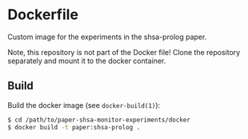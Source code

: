 Dockerfile
==========

Custom image for the experiments in the shsa-prolog paper.

Note, this repository is not part of the Docker file!
Clone the repository separately and mount it to the docker container.


Build
-----

Build the docker image (see `docker-build(1)`):
```bash
$ cd /path/to/paper-shsa-monitor-experiments/docker
$ docker build -t paper:shsa-prolog .
```

